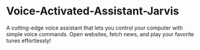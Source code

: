 # Voice-Activated-Assistant-Jarvis
A cutting-edge voice assistant that lets you control your computer with simple voice commands. Open websites, fetch news, and play your favorite tunes effortlessly!
